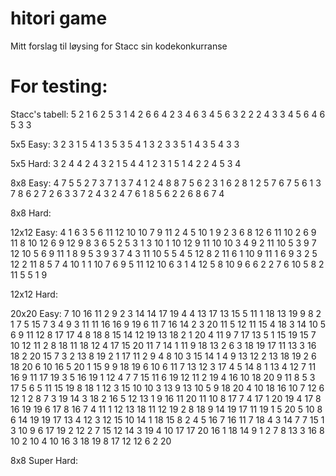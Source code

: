 # hitori game
Mitt forslag til løysing for Stacc sin kodekonkurranse

# For testing:
Stacc's tabell:
5 2 1 6 2 5 3 1 4 2 6 6 4 2 3 4 6 3 4 5 6 3 2 2 2 4 3 3 4 5 6 4 6 5 3 3

5x5 Easy: 
3 2 3 1 5 4 1 3 5 3 5 4 1 3 2 3 3 5 1 4 3 5 4 3 3

5x5 Hard:
3 2 4 4 2 4 3 2 1 5 4 4 1 2 3 1 5 1 4 2 2 4 5 3 4

8x8 Easy:
4 7 5 5 2 7 3 7 1 3 7 4 1 2 4 8 8 7 5 6 2 3 1 6 2 8 1 2 5 7 6 7 5 6 1 3 7 8 6 2 7 2 6 3 3 7 2 4 3 2 4 7 6 1 8 5 6 2 2 6 8 6 7 4

8x8 Hard:

12x12 Easy:
4 1 6 3 5 6 11 12 10 10 7 9 11 2 4 5 10 1 9 2 3 6 8 12 6 11 10 2 6 9 11 8 10 12 6 9 12 9 8 3 6 5 2 5 3 1 3 10 1 10 12 9 11 10 10 3 4 9 2 11 10 5 3 9 7 12 10 5 6 9 11 1 8 9 5 3 9 3 7 4 3 11 10 5 5 4 5 12 8 2 11 6 1 10 9 11 1 6 9 3 2 5 12 2 11 8 5 7 4 10 1 1 10 7 6 9 5 11 12 10 6 3 1 4 12 5 8 10 9 6 6 2 2 7 6 10 5 8 2 11 5 5 1 9

12x12 Hard:

20x20 Easy:
7 10 16 11 2 9 2 3 14 14 17 19 4 4 13 17 13 15 5 11 1 18 13 19 9 8 2 1 7 5 15 7 3 4 9 3 11 11 16 16 9 19 6 11 7 16 14 2 3 20 11 5 12 11 15 4 18 3 14 10 5 6 9 11 12 8 17 17 4 8 18 8 15 14 12 19 13 18 2 1 20 4 11 9 7 17 13 5 1 15 19 15 7 10 12 11 2 8 18 11 18 12 4 17 15 20 11 7 14 1 11 9 18 13 2 6 3 18 19 17 11 13 3 16 18 2 20 15 7 3 2 13 8 19 2 1 17 11 2 9 4 8 10 3 15 14 1 4 9 13 12 2 13 18 19 2 6 18 20 6 10 16 5 20 1 15 9 9 18 19 6 10 6 11 7 13 12 3 17 4 5 14 8 1 13 4 12 7 11 16 9 11 17 19 3 5 16 19 1 12 4 7 7 15 11 6 19 12 11 2 19 4 16 10 18 20 9 11 8 5 3 17 5 6 5 11 15 19 8 18 1 12 3 15 10 10 3 13 9 13 10 5 9 18 20 4 10 18 16 10 7 12 6 12 1 2 8 7 3 19 14 3 18 2 16 5 12 13 1 9 16 11 20 11 10 8 17 7 4 17 1 20 19 4 17 8 16 19 19 6 17 8 16 7 4 11 1 12 13 18 11 12 19 2 8 18 9 14 19 17 11 19 1 5 20 5 10 8 6 14 19 19 17 13 4 12 3 12 15 10 14 1 18 15 8 2 4 5 16 7 16 11 7 18 4 3 14 7 7 15 1 3 10 9 6 17 19 2 12 2 7 15 12 14 3 19 4 10 17 17 20 16 1 18 14 9 1 2 7 8 13 3 16 8 10 2 10 4 10 16 3 18 19 8 17 12 12 6 2 20

8x8 Super Hard:




